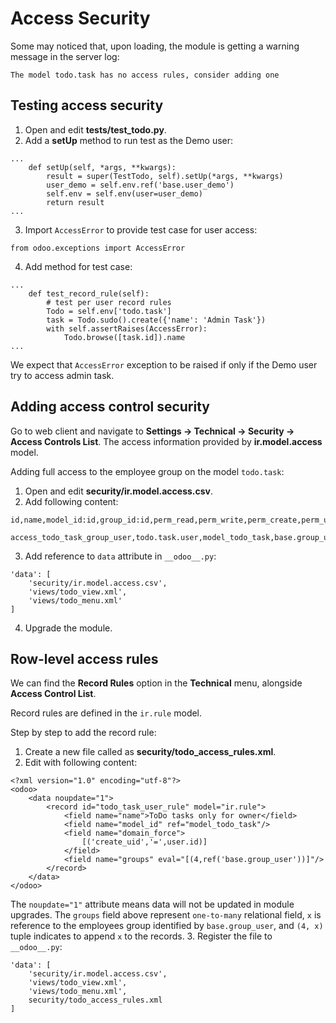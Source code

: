 # Access Security

Some may noticed that, upon loading, the module is getting a warning message in the server log:

```The model todo.task has no access rules, consider adding one```

## Testing access security

1. Open and edit **tests/test_todo.py**.
2. Add a **setUp** method to run test as the Demo user:
```
...
	def setUp(self, *args, **kwargs):
		result = super(TestTodo, self).setUp(*args, **kwargs)
		user_demo = self.env.ref('base.user_demo')
		self.env = self.env(user=user_demo)
		return result
...
```
3. Import `AccessError` to provide test case for user access:
```
from odoo.exceptions import AccessError
```
4. Add method for test case:
```
...
	def test_record_rule(self):
		# test per user record rules
		Todo = self.env['todo.task']
		task = Todo.sudo().create({'name': 'Admin Task'})
		with self.assertRaises(AccessError):
			Todo.browse([task.id]).name
...
```
We expect that `AccessError` exception to be raised if only if the Demo user try to access admin task.

## Adding access control security

Go to web client and navigate to **Settings -> Technical -> Security -> Access Controls List**. The access information provided by **ir.model.access** model.

Adding full access to the employee group on the model `todo.task`:

1. Open and edit **security/ir.model.access.csv**.
2. Add following content:
```
id,name,model_id:id,group_id:id,perm_read,perm_write,perm_create,perm_unlink

access_todo_task_group_user,todo.task.user,model_todo_task,base.group_user,1,1,1,1
```
3. Add reference to `data` attribute in `__odoo__.py`:
```
'data': [
	'security/ir.model.access.csv',
	'views/todo_view.xml',
	'views/todo_menu.xml'
]
```
4. Upgrade the module.

## Row-level access rules

We can find the **Record Rules** option in the **Technical** menu, alongside **Access Control List**.

Record rules are defined in the `ir.rule` model.

Step by step to add the record rule:

1. Create a new file called as **security/todo_access_rules.xml**.
2. Edit with following content:
```
<?xml version="1.0" encoding="utf-8"?>
<odoo>
	<data noupdate="1">
		<record id="todo_task_user_rule" model="ir.rule">
			<field name="name">ToDo tasks only for owner</field>
			<field name="model_id" ref="model_todo_task"/>
			<field name="domain_force">
				[('create_uid','=',user.id)]
			</field>
			<field name="groups" eval="[(4,ref('base.group_user'))]"/>
		</record>
	</data>
</odoo>
```
The `noupdate="1"` attribute means data will not be updated in module upgrades. The `groups` field above represent `one-to-many` relational field, `x` is reference to the employees group identified by `base.group_user`, and `(4, x)` tuple indicates to append `x` to the records.
3. Register the file to `__odoo__.py`:
```
'data': [
	'security/ir.model.access.csv',
	'views/todo_view.xml',
	'views/todo_menu.xml',
	security/todo_access_rules.xml
]
```